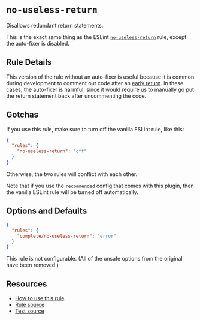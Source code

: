 # `no-useless-return`

Disallows redundant return statements.

This is the exact same thing as the ESLint [`no-useless-return`](https://eslint.org/docs/latest/rules/no-useless-return) rule, except the auto-fixer is disabled.

## Rule Details

This version of the rule without an auto-fixer is useful because it is common during development to comment out code after an [early return](https://medium.com/swlh/return-early-pattern-3d18a41bba8). In these cases, the auto-fixer is harmful, since it would require us to manually go put the return statement back after uncommenting the code.

## Gotchas

If you use this rule, make sure to turn off the vanilla ESLint rule, like this:

```json
{
  "rules": {
    "no-useless-return": "off"
  }
}
```

Otherwise, the two rules will conflict with each other.

Note that if you use the `recommended` config that comes with this plugin, then the vanilla ESLint rule will be turned off automatically.

## Options and Defaults

```json
{
  "rules": {
    "complete/no-useless-return": "error"
  }
}
```

This rule is not configurable. (All of the unsafe options from the original have been removed.)

## Resources

- [How to use this rule](https://complete-ts.github.io/eslint-plugin-complete)
- [Rule source](https://github.com/complete-ts/complete/blob/main/packages/eslint-plugin-complete/src/rules/no-useless-return.ts)
- [Test source](https://github.com/complete-ts/complete/blob/main/packages/eslint-plugin-complete/tests/rules/no-useless-return.test.ts)
